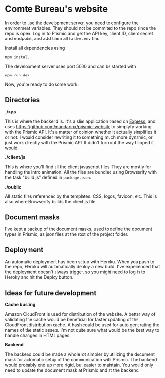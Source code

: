 # Comte Bureau's website

In order to use the development server, you need to configure the environment variables. They should not be commited to the repo since the repo is open. Log in to Prismic and get the API key, client ID, client secret and endpoint, and add them all to the ```.env``` file.

Install all dependencies using

```
npm install
```

The development server uses port 5000 and can be started with

```
npm run dev
```

Now, you're ready to do some work.

## Directories

**./app**

This is where the backend is. It's a slim application based on [Express](http://expressjs.com/), and uses https://github.com/mandarinx/prismic-website to simplyfy working with the Prismic API. It's a matter of opinion whether it actually simplifies it or not. I would consider rewriting it to something much more dynamic, or just work directly with the Prismic API. It didn't turn out the way I hoped it would.

**./client/js**

This is where you'll find all the client javascript files. They are mostly for handling the intro animation. All the files are bundled using Browserify with the task "build:js" defined in ```package.json```.

**./public**

All static files referenced by the templates. CSS, logos, favicon, etc. This is also where Browserify builds the client js file.

## Document masks

I've kept a backup of the document masks, used to define the document types in Prismic, as json files at the root of the project folder.

## Deployment

An automatic deployment has been setup with Heroku. When you push to the repo, Heroku will automatically deploy a new build. I've experienced that the deployment doesn't always trigger, so you might need to log in to Heroky and hit the Deploy button.

## Ideas for future development

**Cache busting**

Amazon CloudFront is used for distribution of the website. A better way of validating the cache would be beneficial for faster updating of the CloudFront distribution cache. A hash could be used for auto generating the names of the static assets. I'm not quite sure what would be the best way to handle changes in HTML pages.

**Backend**

The backend could be made a whole lot simpler by utilizing the document mask for automatic setup of the communication with Prismic. The backend would probably end up more rigid, but easier to maintain. You would only need to update the document mask at Prismic and at the backend.
